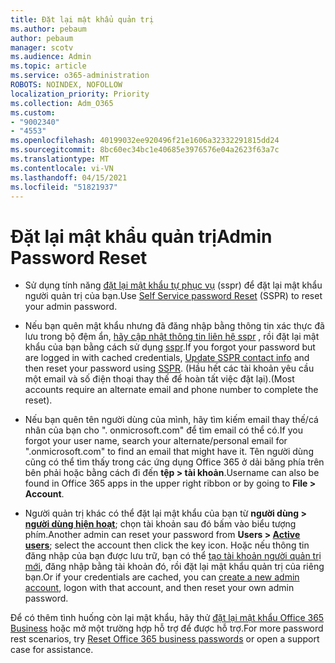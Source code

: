 ```yaml
---
title: Đặt lại mật khẩu quản trị
ms.author: pebaum
author: pebaum
manager: scotv
ms.audience: Admin
ms.topic: article
ms.service: o365-administration
ROBOTS: NOINDEX, NOFOLLOW
localization_priority: Priority
ms.collection: Adm_O365
ms.custom:
- "9002340"
- "4553"
ms.openlocfilehash: 40199032ee920496f21e1606a32332291815dd24
ms.sourcegitcommit: 8bc60ec34bc1e40685e3976576e04a2623f63a7c
ms.translationtype: MT
ms.contentlocale: vi-VN
ms.lasthandoff: 04/15/2021
ms.locfileid: "51821937"
---
```

# <a name="admin-password-reset"></a><span data-ttu-id="0cffa-102">Đặt lại mật khẩu quản trị</span><span class="sxs-lookup"><span data-stu-id="0cffa-102">Admin Password Reset</span></span>

- <span data-ttu-id="0cffa-103">Sử dụng tính năng [đặt lại mật khẩu tự phục vụ](https://passwordreset.microsoftonline.com/) (sspr) để đặt lại mật khẩu người quản trị của bạn.</span><span class="sxs-lookup"><span data-stu-id="0cffa-103">Use [Self Service password Reset](https://passwordreset.microsoftonline.com/) (SSPR) to reset your admin password.</span></span>

- <span data-ttu-id="0cffa-104">Nếu bạn quên mật khẩu nhưng đã đăng nhập bằng thông tin xác thực đã lưu trong bộ đệm ẩn, [hãy cập nhật thông tin liên hệ sspr](https://go.microsoft.com/fwlink/?linkid=849451) , rồi đặt lại mật khẩu của bạn bằng cách sử dụng [sspr](https://passwordreset.microsoftonline.com/).</span><span class="sxs-lookup"><span data-stu-id="0cffa-104">If you forgot your password but are logged in with cached credentials, [Update SSPR contact info](https://go.microsoft.com/fwlink/?linkid=849451) and then reset your password using [SSPR](https://passwordreset.microsoftonline.com/).</span></span>  <span data-ttu-id="0cffa-105">(Hầu hết các tài khoản yêu cầu một email và số điện thoại thay thế để hoàn tất việc đặt lại).</span><span class="sxs-lookup"><span data-stu-id="0cffa-105">(Most accounts require an alternate email and phone number to complete the reset).</span></span>

- <span data-ttu-id="0cffa-106">Nếu bạn quên tên người dùng của mình, hãy tìm kiếm email thay thế/cá nhân của bạn cho ". onmicrosoft.com" để tìm email có thể có.</span><span class="sxs-lookup"><span data-stu-id="0cffa-106">If you forgot your user name, search your alternate/personal email for ".onmicrosoft.com" to find an email that might have it.</span></span>  <span data-ttu-id="0cffa-107">Tên người dùng cũng có thể tìm thấy trong các ứng dụng Office 365 ở dải băng phía trên bên phải hoặc bằng cách đi đến **tệp > tài khoản**.</span><span class="sxs-lookup"><span data-stu-id="0cffa-107">Username can also be found in Office 365 apps in the upper right ribbon or by going to **File > Account**.</span></span>

- <span data-ttu-id="0cffa-108">Người quản trị khác có thể đặt lại mật khẩu của bạn từ **người dùng > [người dùng hiện hoạt](https://portal.office.com/adminportal/home#/users)**; chọn tài khoản sau đó bấm vào biểu tượng phím.</span><span class="sxs-lookup"><span data-stu-id="0cffa-108">Another admin can reset your password from **Users > [Active users](https://portal.office.com/adminportal/home#/users)**; select the account then click the key icon.</span></span>  <span data-ttu-id="0cffa-109">Hoặc nếu thông tin đăng nhập của bạn được lưu trữ, bạn có thể [tạo tài khoản người quản trị mới](https://portal.office.com/adminportal/home#/users), đăng nhập bằng tài khoản đó, rồi đặt lại mật khẩu quản trị của riêng bạn.</span><span class="sxs-lookup"><span data-stu-id="0cffa-109">Or if your credentials are cached, you can [create a new admin account](https://portal.office.com/adminportal/home#/users), logon with that account, and then reset your own admin password.</span></span>

<span data-ttu-id="0cffa-110">Để có thêm tình huống còn lại mật khẩu, hãy thử [đặt lại mật khẩu Office 365 Business](https://docs.microsoft.com/microsoft-365/admin/add-users/reset-passwords) hoặc mở một trường hợp hỗ trợ để được hỗ trợ.</span><span class="sxs-lookup"><span data-stu-id="0cffa-110">For more password rest scenarios, try [Reset Office 365 business passwords](https://docs.microsoft.com/microsoft-365/admin/add-users/reset-passwords) or open a support case for assistance.</span></span>
